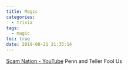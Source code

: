 ```yaml
---
title: Magic
categories:
  - trivia
tags:
  - magic
toc: true
date: 2019-08-21 21:35:14
---
```


[Scam Nation - YouTube](https://www.youtube.com/channel/UCRd9JHiQvqwT8O4d0QGI9jQ)
Penn and Teller Fool Us
